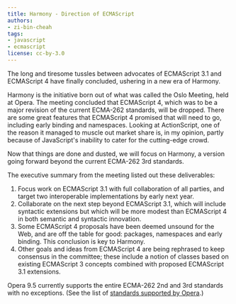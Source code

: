 ```yaml
---
title: Harmony - Direction of ECMAScript
authors:
- zi-bin-cheah
tags:
- javascript
- ecmascript
license: cc-by-3.0
---
```


<p>
The long and tiresome tussles between advocates of ECMAScript 3.1 and ECMAScript 4 have finally concluded, ushering in a new era of Harmony.
</p>
<p>
Harmony is the initiative born out of what was called the Oslo Meeting, held at Opera. The meeting concluded that ECMAScript 4, which was to be a major revision of the current ECMA-262 standards, will be dropped. There are some great features that ECMAScript 4 promised that will need to go, including early binding and namespaces. Looking at ActionScript, one of the reason it managed to muscle out market share is, in my opinion, partly because of JavaScript&#39;s inability to cater for the cutting-edge crowd.
</p>
<p>
Now that things are done and dusted, we will focus on Harmony, a version going forward beyond the current ECMA-262 3rd standards.
</p>
<p>
The executive summary from the meeting listed out these deliverables:</p>


<ol>
	<li> Focus work on ECMAScript 3.1 with full collaboration of all parties, and target two interoperable implementations by early next year.</li>

 <li>Collaborate on the next step beyond ECMAScript 3.1, which will include syntactic extensions but which will be more modest than ECMAScript 4 in both semantic and syntactic innovation.</li>

 <li>Some ECMAScript 4 proposals have been deemed unsound for the Web, and are off the table for good: packages, namespaces and early binding. This conclusion is key to Harmony.</li>
<li>Other goals and ideas from ECMAScript 4 are being rephrased to keep consensus in the committee; these include a notion of classes based on existing ECMAScript 3 concepts combined with proposed ECMAScript 3.1 extensions.</li>
</ol>

<p>
Opera 9.5 currently supports the entire ECMA-262 2nd and 3rd standards with no exceptions. (See the list of <a href="https://www.opera.com/docs/specs/">standards supported by Opera</a>.)
</p>
